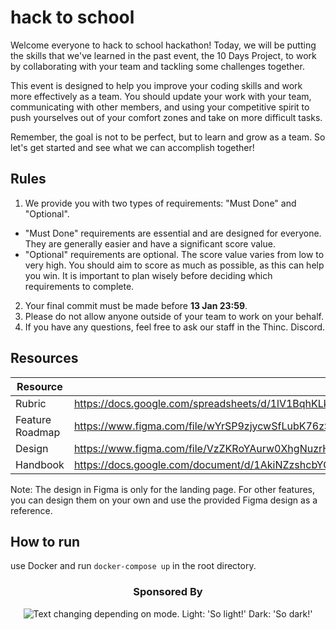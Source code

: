 # hack to school

Welcome everyone to hack to school hackathon! Today, we will be putting the skills that we've learned in the past event, the 10 Days Project, to work by collaborating with your team and tackling some challenges together.

This event is designed to help you improve your coding skills and work more effectively as a team. You should update your work with your team, communicating with other members, and using your competitive spirit to push yourselves out of your comfort zones and take on more difficult tasks.

Remember, the goal is not to be perfect, but to learn and grow as a team. So let's get started and see what we can accomplish together!

## Rules

1. We provide you with two types of requirements: "Must Done" and "Optional".

- "Must Done" requirements are essential and are designed for everyone. They are generally easier and have a significant score value.
- "Optional" requirements are optional. The score value varies from low to very high. You should aim to score as much as possible, as this can help you win. It is important to plan wisely before deciding which requirements to complete.

2. Your final commit must be made before **13 Jan 23:59**.
3. Please do not allow anyone outside of your team to work on your behalf.
4. If you have any questions, feel free to ask our staff in the Thinc. Discord.

## Resources

| Resource        |                                                                                     |
| --------------- | ----------------------------------------------------------------------------------- |
| Rubric          | https://docs.google.com/spreadsheets/d/1lV1BqhKLklh9ixCBJ2WjzpVy1AR2j49v53-0WT49_8E |
| Feature Roadmap | https://www.figma.com/file/wYrSP9zjycwSfLubK76zSf/Roadmap                           |
| Design          | https://www.figma.com/file/VzZKRoYAurw0XhgNuzrHwa/E-Learning-Platform-(Community)   |
| Handbook        | https://docs.google.com/document/d/1AkiNZzshcbYGiRp3mD0PCXUHWG6WtaOmzJMd6YfZj6Q     |

Note: The design in Figma is only for the landing page. For other features, you can design them on your own and use the provided Figma design as a reference.

## How to run

use Docker and run `docker-compose up` in the root directory.

<h3 align="center">
Sponsored By
</h3>

<p align="center">
<picture>
  <source media="(prefers-color-scheme: dark)" srcset="https://i.imgur.com/okdL4l1_d.webp?maxwidth=300&fidelity=grand">
  <img alt="Text changing depending on mode. Light: 'So light!' Dark: 'So dark!'" src="https://i.imgur.com/FbC33zA_d.webp?maxwidth=300&fidelity=grand">
</picture>
<p>
